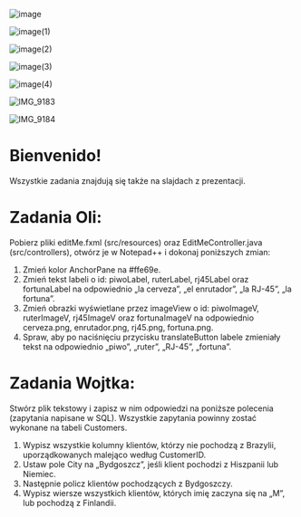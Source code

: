 
![image](https://user-images.githubusercontent.com/56274244/158080215-f24b201e-3150-4cb0-b900-112ee2bf9193.PNG)

![image(1)](https://user-images.githubusercontent.com/56274244/158080219-0271d463-5fe5-4df6-876a-a0639a90267b.PNG)

![image(2)](https://user-images.githubusercontent.com/56274244/158080220-edae29a3-3d26-4696-87e3-534ae21cbd48.PNG)

![image(3)](https://user-images.githubusercontent.com/56274244/158080222-5f9817ee-27e9-429a-a31e-de1a0ca3fc47.PNG)

![image(4)](https://user-images.githubusercontent.com/56274244/158080226-2029dee4-0478-4082-9835-3f593e97f8b0.PNG)

![IMG_9183](https://user-images.githubusercontent.com/56274244/158080230-eb04e9a5-fcca-42e6-b1c4-7d880ad3711c.JPG)

![IMG_9184](https://user-images.githubusercontent.com/56274244/158080234-c945a629-5451-49b3-8a65-dd2985fc4c55.JPG)


# Bienvenido!
Wszystkie zadania znajdują się także na slajdach z prezentacji.


# Zadania Oli:

Pobierz pliki editMe.fxml (src/resources) oraz EditMeController.java (src/controllers), otwórz je w Notepad++ i dokonaj poniższych zmian:
1. Zmień kolor AnchorPane na #ffe69e.
2. Zmień tekst labeli o id: piwoLabel, ruterLabel, rj45Label oraz fortunaLabel na odpowiednio „la cerveza”, „el enrutador”, „la RJ-45”, „la fortuna”.
3. Zmień obrazki wyświetlane przez imageView o id: piwoImageV, ruterImageV, rj45ImageV oraz fortunaImageV na odpowiednio cerveza.png, enrutador.png, rj45.png, fortuna.png.
4. Spraw, aby po naciśnięciu przycisku translateButton labele zmieniały tekst na odpowiednio „piwo”, „ruter”, „RJ-45”, „fortuna”.


# Zadania Wojtka:

Stwórz plik tekstowy i zapisz w nim odpowiedzi na poniższe polecenia (zapytania napisane w SQL). Wszystkie zapytania powinny zostać wykonane na tabeli Customers.
1. Wypisz wszystkie kolumny klientów, którzy nie pochodzą z Brazylii, uporządkowanych malejąco według CustomerID.
2. Ustaw pole City na „Bydgoszcz”, jeśli klient pochodzi z Hiszpanii lub Niemiec.
3. Następnie policz klientów pochodzących z Bydgoszczy.
4. Wypisz wiersze wszystkich klientów, których imię zaczyna się na „M”, lub pochodzą z Finlandii.
